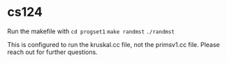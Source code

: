 # cs124

Run the makefile with 
`cd progset1`
`make randmst`
`./randmst`

This is configured to run the kruskal.cc file, not the primsv1.cc file. Please reach out for further questions. 
